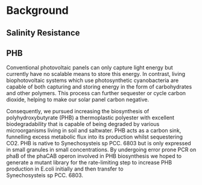 # Background

## Salinity Resistance



## PHB

Conventional photovoltaic panels can only capture light energy but currently have no scalable means to store this energy. In contrast, living biophotovoltaic systems which use photosynthetic cyanobacteria are capable of both capturing and storing energy in the form of carbohydrates and other polymers. This process can further sequester or cycle carbon dioxide, helping to make our solar panel carbon negative.

Consequently, we pursued increasing the biosynthesis of polyhydroxybutyrate (PHB) a thermoplastic polyester with excellent biodegradability that is capable of being degraded by various microorganisms living in soil and saltwater. PHB acts as a carbon sink, funnelling excess metabolic flux into its production whilst sequestering CO2. PHB is native to Synechosysteis sp PCC. 6803 but is only expressed in small granules in small concentrations. By undergoing error prone PCR on phaB of the phaCAB operon involved in PHB biosynthesis we hoped to generate a mutant library for the rate-limiting step to increase PHB production in E.coli initially and then transfer to  Synechosysteis sp PCC. 6803.

